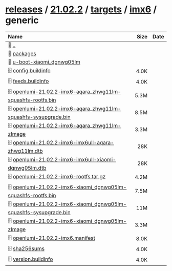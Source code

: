 ---
---

# [releases](/releases/) / [21.02.2](/releases/21.02.2/) / [targets](/releases/21.02.2/targets/) / [imx6](/releases/21.02.2/targets/imx6/) / generic


| Name | Size | Date |
|:---|---:|---|
| 📁 [..](../) | | |
| 📁 [packages](packages) | | |
| 📁 [u-boot-xiaomi_dgnwg05lm](u-boot-xiaomi_dgnwg05lm) | | |
| 🗄️ [config.buildinfo](./config.buildinfo) | 4.0K | |
| 🗄️ [feeds.buildinfo](./feeds.buildinfo) | 4.0K | |
| 🗄️ [openlumi-21.02.2-imx6-aqara_zhwg11lm-squashfs-rootfs.bin](./openlumi-21.02.2-imx6-aqara_zhwg11lm-squashfs-rootfs.bin) | 5.3M | |
| 🗄️ [openlumi-21.02.2-imx6-aqara_zhwg11lm-squashfs-sysupgrade.bin](./openlumi-21.02.2-imx6-aqara_zhwg11lm-squashfs-sysupgrade.bin) | 8.5M | |
| 🗄️ [openlumi-21.02.2-imx6-aqara_zhwg11lm-zImage](./openlumi-21.02.2-imx6-aqara_zhwg11lm-zImage) | 3.3M | |
| 🗄️ [openlumi-21.02.2-imx6-imx6ull-aqara-zhwg11lm.dtb](./openlumi-21.02.2-imx6-imx6ull-aqara-zhwg11lm.dtb) | 28K | |
| 🗄️ [openlumi-21.02.2-imx6-imx6ull-xiaomi-dgnwg05lm.dtb](./openlumi-21.02.2-imx6-imx6ull-xiaomi-dgnwg05lm.dtb) | 28K | |
| 🗄️ [openlumi-21.02.2-imx6-rootfs.tar.gz](./openlumi-21.02.2-imx6-rootfs.tar.gz) | 4.2M | |
| 🗄️ [openlumi-21.02.2-imx6-xiaomi_dgnwg05lm-squashfs-rootfs.bin](./openlumi-21.02.2-imx6-xiaomi_dgnwg05lm-squashfs-rootfs.bin) | 7.5M | |
| 🗄️ [openlumi-21.02.2-imx6-xiaomi_dgnwg05lm-squashfs-sysupgrade.bin](./openlumi-21.02.2-imx6-xiaomi_dgnwg05lm-squashfs-sysupgrade.bin) | 11M | |
| 🗄️ [openlumi-21.02.2-imx6-xiaomi_dgnwg05lm-zImage](./openlumi-21.02.2-imx6-xiaomi_dgnwg05lm-zImage) | 3.3M | |
| 🗄️ [openlumi-21.02.2-imx6.manifest](./openlumi-21.02.2-imx6.manifest) | 8.0K | |
| 🗄️ [sha256sums](./sha256sums) | 4.0K | |
| 🗄️ [version.buildinfo](./version.buildinfo) | 4.0K | |

